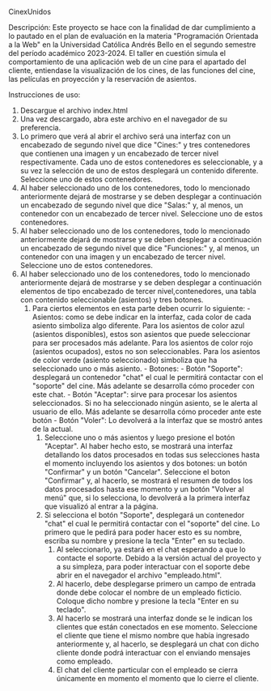 CinexUnidos

Descripción:
  Este proyecto se hace con la finalidad de dar cumplimiento a lo pautado 
  en el plan de evaluación en la materia "Programación Orientada a la Web" en la Universidad
  Católica Andrés Bello en el segundo semestre del período académico 2023-2024. El taller en cuestión
  simula el comportamiento de una aplicación web de un cine para el apartado del cliente, entiendase
  la visualización de los cines, de las funciones del cine, las películas en proyección y la
  reservación de asientos.

Instrucciones de uso:
  1. Descargue el archivo index.html
  2. Una vez descargado, abra este archivo en el navegador de su preferencia.
  3. Lo primero que verá al abrir el archivo será una interfaz con un encabezado 
     de segundo nivel que dice "Cines:" y tres contenedores que contienen una imagen y un 
     encabezado de tercer nivel respectivamente. Cada uno de estos contenedores es seleccionable,
     y a su vez la selección de uno de estos desplegará un contenido diferente. Seleccione uno de estos contenedores.
  4. Al haber seleccionado uno de los contenedores, todo lo mencionado anteriormente dejará de mostrarse y 
     se deben desplegar a continuación un encabezado de segundo nivel que dice "Salas:" y, al menos, un
     contenedor con un encabezado de tercer nivel. Seleccione uno de estos contenedores.
  5. Al haber seleccionado uno de los contenedores, todo lo mencionado anteriormente dejará de mostrarse y 
     se deben desplegar a continuación un encabezado de segundo nivel que dice "Funciones:" y, al menos, un
     contenedor con una imagen y un encabezado de tercer nivel. Seleccione uno de estos contenedores.
  6. Al haber seleccionado uno de los contenedores, todo lo mencionado anteriormente dejará de mostrarse y 
     se deben desplegar a continuación elementos de tipo encabezado de tercer nivel,contenedores, una tabla con contenido 
     seleccionable (asientos) y tres botones. 
     1. Para ciertos elementos en esta parte deben ocurrir lo siguiente:
            - Asientos: como se debe indicar en la interfaz, cada color de cada asiento simboliza algo diferente. 
            Para los asientos de color azul (asientos disponibles), estos son asientos que puede seleccionar
            para ser procesados más adelante. Para los asientos de color rojo (asientos ocupados), estos no son
            seleccionables. Para los asientos de color verde (asiento seleccionado) simboliza 
            que ha seleccionado uno o más asiento.
            - Botones:
               - Botón "Soporte": desplegará un contenedor "chat" el cual le permitirá contactar con el "soporte" del cine.
                 Más adelante se desarrolla cómo proceder con este chat.
               - Botón "Aceptar": sirve para procesar los asientos seleccionados. Si no ha seleccionado ningún asiento, se
                 le alerta al usuario de ello. Más adelante se desarrolla cómo proceder ante este botón
               - Botón "Voler": Lo devolverá a la interfaz que se mostró antes de la actual.
         1. Seleccione uno o más asientos y luego presione el botón "Aceptar". Al haber hecho esto, se mostrará
               una interfaz detallando los datos procesados en todas sus selecciones hasta el momento incluyendo los asientos 
               y dos botones: un botón "Confirmar" y un botón "Cancelar". Seleccione el boton "Confirmar" y, al hacerlo, se mostrará
               el resumen de todos los datos procesados hasta ese momento y un botón "Volver al menú" que, si lo selecciona,
               lo devolverá a la primera interfaz que visualizó al entrar a la página.
         2. Si selecciona el botón "Soporte", desplegará un contenedor "chat" el cual le permitirá contactar con el 
               "soporte" del cine. Lo primero que le pedirá para poder hacer esto es su nombre, escriba su nombre y presione
               la tecla "Enter" en su teclado.
               1. Al seleccionarlo, ya estará en el chat esperando a que lo contacte el soporte. Debido a la versión
                       actual del proyecto y a su simpleza, para poder interactuar con el soporte debe abrir en el navegador 
                       el archivo "empleado.html".
               2. Al hacerlo, debe desplegarse primero un campo de entrada
                       donde debe colocar el nombre de un empleado ficticio. Coloque dicho nombre y presione la tecla 
                       "Enter en su teclado".
               3. Al hacerlo se mostrará una interfaz donde se le indican los clientes que 
                       están conectados en ese momento. Seleccione el cliente que tiene el mismo nombre que había ingresado
                       anteriormente y, al hacerlo, se desplegará un chat con dicho cliente donde podrá interactuar con el enviando mensajes como empleado.
               4. El chat del cliente particular con el empleado se cierra únicamente en momento 
                        el momento que lo cierre el cliente. 
